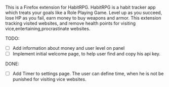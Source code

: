 This is a Firefox extension for HabitRPG. HabitRPG is a habit tracker app which treats your goals like a Role Playing Game. Level up as you succeed, lose HP as you fail, earn money to buy weapons and armor. 
This extension tracking visited websites, and remove health points for visiting vice,entertaining,procrastinate websites.


TODO:
- [ ] Add information about money and user level on panel
- [ ] Implement initial welcome page, to help user find and copy his api key.

DONE:
- [ ] Add Timer to settings page. The user can define time, when he is not be punished for visiting vice websites.
